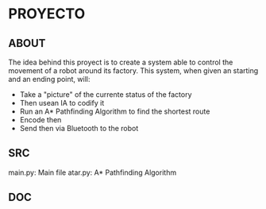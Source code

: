 # PROYECTO 

ABOUT
----
The idea behind this proyect is to create a system able to control the movement
of a robot around its factory. This system, when given an starting and an
ending point, will:
* Take a "picture" of the currente status of the factory
* Then usean IA to codify it
* Run an A* Pathfinding Algorithm to find the shortest route
* Encode then
* Send then via Bluetooth to the robot

SRC
---
main.py: Main file
atar.py: A* Pathfinding Algorithm

DOC
---

